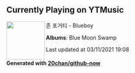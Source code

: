 ## Currently Playing on YTMusic

[<img align="left" width="100" src="https://lh3.googleusercontent.com/7W2iYR1Bi5nX2A0i8zXjTPyVNKOOlRzpbzu3ez3xcjImpNvW9u9BmaWz6wVa1HIPAn7fhvu9aCwQRVI">](https://music.youtube.com/watch?v=Y4kqBkh8qcE)

존 포거티 - Blueboy

**Albums**: Blue Moon Swamp

Last updated at 03/11/2021 19:08

#### Generated with [20chan/github-now](https://github.com/20chan/github-now)


<!--
**20chan/20chan** is a ✨ _special_ ✨ repository because its `README.md` (this file) appears on your GitHub profile.

Here are some ideas to get you started:

- 🔭 I’m currently working on ...
- 🌱 I’m currently learning ...
- 👯 I’m looking to collaborate on ...
- 🤔 I’m looking for help with ...
- 💬 Ask me about ...
- 📫 How to reach me: ...
- 😄 Pronouns: ...
- ⚡ Fun fact: ...
-->
